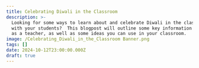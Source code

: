 ```yaml
---
title: Celebrating Diwali in the Classroom
description: >-
  Looking for some ways to learn about and celebrate Diwali in the classroom
  with your students?  This blogpost will outline some key information for you
  as a teacher, as well as some ideas you can use in your classroom.
image: /Celebrating_Diwali_in_the_Classroom Banner.png
tags: []
date: 2024-10-12T23:00:00.000Z
draft: true
---
```


